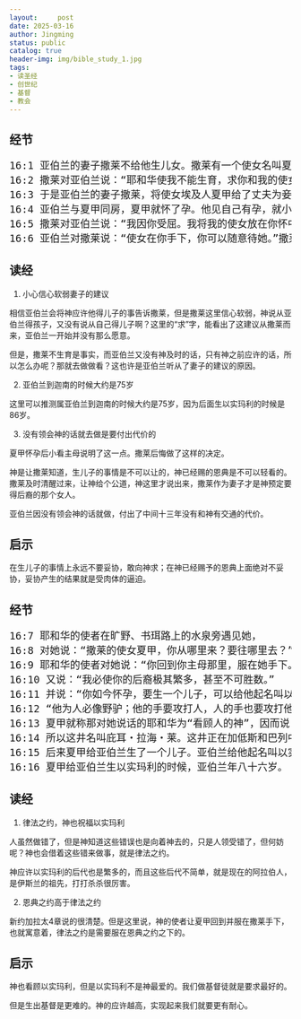 ```yaml
---
layout:     post
date: 2025-03-16
author: Jingming
status: public
catalog: true
header-img: img/bible_study_1.jpg
tags:
- 读圣经
- 创世纪
- 基督
- 教会
---
```


## 经节

<pre style="font-size: 18px;">
16:1 亚伯兰的妻子撒莱不给他生儿女。撒莱有一个使女名叫夏甲，是埃及人。
16:2 撒莱对亚伯兰说：“耶和华使我不能生育，求你和我的使女同房，或者我可以因她得孩子。”（“得孩子”原文作“被建立”）亚伯兰听从了撒莱的话。
16:3 于是亚伯兰的妻子撒莱，将使女埃及人夏甲给了丈夫为妾。那时亚伯兰在迦南已经住了十年。
16:4 亚伯兰与夏甲同房，夏甲就怀了孕。他见自己有孕，就小看他的主母。
16:5 撒莱对亚伯兰说：“我因你受屈。我将我的使女放在你怀中，她见自己有了孕就小看我，愿耶和华在你我中间判断。”
16:6 亚伯兰对撒莱说：“使女在你手下，你可以随意待她。”撒莱苦待她，她就从撒莱面前逃走了。
</pre>

## 读经

1. 小心信心软弱妻子的建议

相信亚伯兰会将神应许他得儿子的事告诉撒莱，但是撒莱这里信心软弱，神说从亚伯兰得孩子，又没有说从自己得儿子啊？这里的“求”字，能看出了这建议从撒莱而来，亚伯兰一开始并没有那么愿意。

但是，撒莱不生育是事实，而亚伯兰又没有神及时的话，只有神之前应许的话，所以怎么办呢？那就去做做看？这也许是亚伯兰听从了妻子的建议的原因。

2. 亚伯兰到迦南的时候大约是75岁

这里可以推测属亚伯兰到迦南的时候大约是75岁，因为后面生以实玛利的时候是86岁。

3. 没有领会神的话就去做是要付出代价的

夏甲怀孕后小看主母说明了这一点。撒莱后悔做了这样的决定。

神是让撒莱知道，生儿子的事情是不可以让的，神已经赐的恩典是不可以轻看的。撒莱及时清醒过来，让神给个公道，神这里才说出来，撒莱作为妻子才是神预定要得后裔的那个女人。

亚伯兰因没有领会神的话就做，付出了中间十三年没有和神有交通的代价。

## 启示

在生儿子的事情上永远不要妥协，敢向神求；在神已经赐予的恩典上面绝对不妥协，妥协产生的结果就是受肉体的逼迫。

## 经节

<pre style="font-size: 18px;">
16:7 耶和华的使者在旷野、书珥路上的水泉旁遇见她，
16:8 对她说：“撒莱的使女夏甲，你从哪里来？要往哪里去？”夏甲说：“我从我的主母撒莱面前逃出来。”
16:9 耶和华的使者对她说：“你回到你主母那里，服在她手下。”
16:10 又说：“我必使你的后裔极其繁多，甚至不可胜数。”
16:11 并说：“你如今怀孕，要生一个儿子，可以给他起名叫以实玛利，因为耶和华听见了你的苦情。”（以实玛利就是“神听见”的意思）
16:12 “他为人必像野驴；他的手要攻打人，人的手也要攻打他；他必住在众弟兄的东边。”
16:13 夏甲就称那对她说话的耶和华为“看顾人的神”，因而说：“在这里我也看见那看顾我的吗？”
16:14 所以这井名叫庇耳・拉海・莱。这井正在加低斯和巴列中间。
16:15 后来夏甲给亚伯兰生了一个儿子。亚伯兰给他起名叫以实玛利。
16:16 夏甲给亚伯兰生以实玛利的时候，亚伯兰年八十六岁。
</pre>

## 读经

1. 律法之约，神也祝福以实玛利

人虽然做错了，但是神知道这些错误也是向着神去的，只是人领受错了，但何妨呢？神也会借着这些错来做事，就是律法之约。

神应许以实玛利的后代也是繁多的，而且这些后代不简单，就是现在的阿拉伯人，是伊斯兰的祖先，打打杀杀很厉害。

2. 恩典之约高于律法之约

新约加拉太4章说的很清楚。但是这里说，神的使者让夏甲回到并服在撒莱手下，也就寓意着，律法之约是需要服在恩典之约之下的。

## 启示

神也看顾以实玛利，但是以实玛利不是神最爱的。我们做基督徒就是要求最好的。

但是生出基督是更难的。神的应许越高，实现起来我们就要更有耐心。
